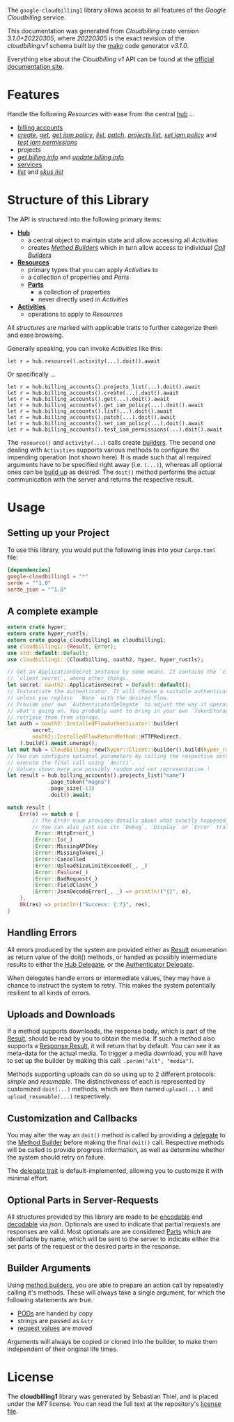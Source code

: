 <!---
DO NOT EDIT !
This file was generated automatically from 'src/mako/api/README.md.mako'
DO NOT EDIT !
-->
The `google-cloudbilling1` library allows access to all features of the *Google Cloudbilling* service.

This documentation was generated from *Cloudbilling* crate version *3.1.0+20220305*, where *20220305* is the exact revision of the *cloudbilling:v1* schema built by the [mako](http://www.makotemplates.org/) code generator *v3.1.0*.

Everything else about the *Cloudbilling* *v1* API can be found at the
[official documentation site](https://cloud.google.com/billing/).
# Features

Handle the following *Resources* with ease from the central [hub](https://docs.rs/google-cloudbilling1/3.1.0+20220305/google_cloudbilling1/Cloudbilling) ... 

* [billing accounts](https://docs.rs/google-cloudbilling1/3.1.0+20220305/google_cloudbilling1/api::BillingAccount)
 * [*create*](https://docs.rs/google-cloudbilling1/3.1.0+20220305/google_cloudbilling1/api::BillingAccountCreateCall), [*get*](https://docs.rs/google-cloudbilling1/3.1.0+20220305/google_cloudbilling1/api::BillingAccountGetCall), [*get iam policy*](https://docs.rs/google-cloudbilling1/3.1.0+20220305/google_cloudbilling1/api::BillingAccountGetIamPolicyCall), [*list*](https://docs.rs/google-cloudbilling1/3.1.0+20220305/google_cloudbilling1/api::BillingAccountListCall), [*patch*](https://docs.rs/google-cloudbilling1/3.1.0+20220305/google_cloudbilling1/api::BillingAccountPatchCall), [*projects list*](https://docs.rs/google-cloudbilling1/3.1.0+20220305/google_cloudbilling1/api::BillingAccountProjectListCall), [*set iam policy*](https://docs.rs/google-cloudbilling1/3.1.0+20220305/google_cloudbilling1/api::BillingAccountSetIamPolicyCall) and [*test iam permissions*](https://docs.rs/google-cloudbilling1/3.1.0+20220305/google_cloudbilling1/api::BillingAccountTestIamPermissionCall)
* projects
 * [*get billing info*](https://docs.rs/google-cloudbilling1/3.1.0+20220305/google_cloudbilling1/api::ProjectGetBillingInfoCall) and [*update billing info*](https://docs.rs/google-cloudbilling1/3.1.0+20220305/google_cloudbilling1/api::ProjectUpdateBillingInfoCall)
* [services](https://docs.rs/google-cloudbilling1/3.1.0+20220305/google_cloudbilling1/api::Service)
 * [*list*](https://docs.rs/google-cloudbilling1/3.1.0+20220305/google_cloudbilling1/api::ServiceListCall) and [*skus list*](https://docs.rs/google-cloudbilling1/3.1.0+20220305/google_cloudbilling1/api::ServiceSkuListCall)




# Structure of this Library

The API is structured into the following primary items:

* **[Hub](https://docs.rs/google-cloudbilling1/3.1.0+20220305/google_cloudbilling1/Cloudbilling)**
    * a central object to maintain state and allow accessing all *Activities*
    * creates [*Method Builders*](https://docs.rs/google-cloudbilling1/3.1.0+20220305/google_cloudbilling1/client::MethodsBuilder) which in turn
      allow access to individual [*Call Builders*](https://docs.rs/google-cloudbilling1/3.1.0+20220305/google_cloudbilling1/client::CallBuilder)
* **[Resources](https://docs.rs/google-cloudbilling1/3.1.0+20220305/google_cloudbilling1/client::Resource)**
    * primary types that you can apply *Activities* to
    * a collection of properties and *Parts*
    * **[Parts](https://docs.rs/google-cloudbilling1/3.1.0+20220305/google_cloudbilling1/client::Part)**
        * a collection of properties
        * never directly used in *Activities*
* **[Activities](https://docs.rs/google-cloudbilling1/3.1.0+20220305/google_cloudbilling1/client::CallBuilder)**
    * operations to apply to *Resources*

All *structures* are marked with applicable traits to further categorize them and ease browsing.

Generally speaking, you can invoke *Activities* like this:

```Rust,ignore
let r = hub.resource().activity(...).doit().await
```

Or specifically ...

```ignore
let r = hub.billing_accounts().projects_list(...).doit().await
let r = hub.billing_accounts().create(...).doit().await
let r = hub.billing_accounts().get(...).doit().await
let r = hub.billing_accounts().get_iam_policy(...).doit().await
let r = hub.billing_accounts().list(...).doit().await
let r = hub.billing_accounts().patch(...).doit().await
let r = hub.billing_accounts().set_iam_policy(...).doit().await
let r = hub.billing_accounts().test_iam_permissions(...).doit().await
```

The `resource()` and `activity(...)` calls create [builders][builder-pattern]. The second one dealing with `Activities` 
supports various methods to configure the impending operation (not shown here). It is made such that all required arguments have to be 
specified right away (i.e. `(...)`), whereas all optional ones can be [build up][builder-pattern] as desired.
The `doit()` method performs the actual communication with the server and returns the respective result.

# Usage

## Setting up your Project

To use this library, you would put the following lines into your `Cargo.toml` file:

```toml
[dependencies]
google-cloudbilling1 = "*"
serde = "^1.0"
serde_json = "^1.0"
```

## A complete example

```Rust
extern crate hyper;
extern crate hyper_rustls;
extern crate google_cloudbilling1 as cloudbilling1;
use cloudbilling1::{Result, Error};
use std::default::Default;
use cloudbilling1::{Cloudbilling, oauth2, hyper, hyper_rustls};

// Get an ApplicationSecret instance by some means. It contains the `client_id` and 
// `client_secret`, among other things.
let secret: oauth2::ApplicationSecret = Default::default();
// Instantiate the authenticator. It will choose a suitable authentication flow for you, 
// unless you replace  `None` with the desired Flow.
// Provide your own `AuthenticatorDelegate` to adjust the way it operates and get feedback about 
// what's going on. You probably want to bring in your own `TokenStorage` to persist tokens and
// retrieve them from storage.
let auth = oauth2::InstalledFlowAuthenticator::builder(
        secret,
        oauth2::InstalledFlowReturnMethod::HTTPRedirect,
    ).build().await.unwrap();
let mut hub = Cloudbilling::new(hyper::Client::builder().build(hyper_rustls::HttpsConnector::with_native_roots().https_or_http().enable_http1().enable_http2().build()), auth);
// You can configure optional parameters by calling the respective setters at will, and
// execute the final call using `doit()`.
// Values shown here are possibly random and not representative !
let result = hub.billing_accounts().projects_list("name")
             .page_token("magna")
             .page_size(-11)
             .doit().await;

match result {
    Err(e) => match e {
        // The Error enum provides details about what exactly happened.
        // You can also just use its `Debug`, `Display` or `Error` traits
         Error::HttpError(_)
        |Error::Io(_)
        |Error::MissingAPIKey
        |Error::MissingToken(_)
        |Error::Cancelled
        |Error::UploadSizeLimitExceeded(_, _)
        |Error::Failure(_)
        |Error::BadRequest(_)
        |Error::FieldClash(_)
        |Error::JsonDecodeError(_, _) => println!("{}", e),
    },
    Ok(res) => println!("Success: {:?}", res),
}

```
## Handling Errors

All errors produced by the system are provided either as [Result](https://docs.rs/google-cloudbilling1/3.1.0+20220305/google_cloudbilling1/client::Result) enumeration as return value of
the doit() methods, or handed as possibly intermediate results to either the 
[Hub Delegate](https://docs.rs/google-cloudbilling1/3.1.0+20220305/google_cloudbilling1/client::Delegate), or the [Authenticator Delegate](https://docs.rs/yup-oauth2/*/yup_oauth2/trait.AuthenticatorDelegate.html).

When delegates handle errors or intermediate values, they may have a chance to instruct the system to retry. This 
makes the system potentially resilient to all kinds of errors.

## Uploads and Downloads
If a method supports downloads, the response body, which is part of the [Result](https://docs.rs/google-cloudbilling1/3.1.0+20220305/google_cloudbilling1/client::Result), should be
read by you to obtain the media.
If such a method also supports a [Response Result](https://docs.rs/google-cloudbilling1/3.1.0+20220305/google_cloudbilling1/client::ResponseResult), it will return that by default.
You can see it as meta-data for the actual media. To trigger a media download, you will have to set up the builder by making
this call: `.param("alt", "media")`.

Methods supporting uploads can do so using up to 2 different protocols: 
*simple* and *resumable*. The distinctiveness of each is represented by customized 
`doit(...)` methods, which are then named `upload(...)` and `upload_resumable(...)` respectively.

## Customization and Callbacks

You may alter the way an `doit()` method is called by providing a [delegate](https://docs.rs/google-cloudbilling1/3.1.0+20220305/google_cloudbilling1/client::Delegate) to the 
[Method Builder](https://docs.rs/google-cloudbilling1/3.1.0+20220305/google_cloudbilling1/client::CallBuilder) before making the final `doit()` call. 
Respective methods will be called to provide progress information, as well as determine whether the system should 
retry on failure.

The [delegate trait](https://docs.rs/google-cloudbilling1/3.1.0+20220305/google_cloudbilling1/client::Delegate) is default-implemented, allowing you to customize it with minimal effort.

## Optional Parts in Server-Requests

All structures provided by this library are made to be [encodable](https://docs.rs/google-cloudbilling1/3.1.0+20220305/google_cloudbilling1/client::RequestValue) and 
[decodable](https://docs.rs/google-cloudbilling1/3.1.0+20220305/google_cloudbilling1/client::ResponseResult) via *json*. Optionals are used to indicate that partial requests are responses 
are valid.
Most optionals are are considered [Parts](https://docs.rs/google-cloudbilling1/3.1.0+20220305/google_cloudbilling1/client::Part) which are identifiable by name, which will be sent to 
the server to indicate either the set parts of the request or the desired parts in the response.

## Builder Arguments

Using [method builders](https://docs.rs/google-cloudbilling1/3.1.0+20220305/google_cloudbilling1/client::CallBuilder), you are able to prepare an action call by repeatedly calling it's methods.
These will always take a single argument, for which the following statements are true.

* [PODs][wiki-pod] are handed by copy
* strings are passed as `&str`
* [request values](https://docs.rs/google-cloudbilling1/3.1.0+20220305/google_cloudbilling1/client::RequestValue) are moved

Arguments will always be copied or cloned into the builder, to make them independent of their original life times.

[wiki-pod]: http://en.wikipedia.org/wiki/Plain_old_data_structure
[builder-pattern]: http://en.wikipedia.org/wiki/Builder_pattern
[google-go-api]: https://github.com/google/google-api-go-client

# License
The **cloudbilling1** library was generated by Sebastian Thiel, and is placed 
under the *MIT* license.
You can read the full text at the repository's [license file][repo-license].

[repo-license]: https://github.com/Byron/google-apis-rsblob/main/LICENSE.md
